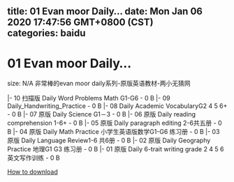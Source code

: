 
title: 01 Evan moor Daily…
date: Mon Jan 06 2020 17:47:56 GMT+0800 (CST)    
categories: baidu
---

# 01 Evan moor Daily…
size: N/A
 非常棒的evan moor daily系列-原版英语教材-两小无猜网
 
|- 10 扫描版 Daily Word Problems Math G1-G6 - 0 B
|- 09 Daily_Handwriting_Practice - 0 B
|- 08 Daily Academic VocabularyG2 4 5 6+ - 0 B
|- 07 原版 Daily Science G1－3 - 0 B
|- 06 原版 Daily reading comprehension 1-6+ - 0 B
|- 05 原版 Daily paragraph editing 2-6共五册 - 0 B
|- 04 原版 Daily Math Practice 小学生英语版数学G1-G6 练习册 - 0 B
|- 03 原版 Daily Language Review1-6 共6册 - 0 B
|- 02 原版 Daily Geography Practice 地理G1 G3 练习册 - 0 B
|- 01 原版 Daily 6-trait writing grade 2 4 5 6 英文写作训练 - 0 B

[How to download](https://bpcam.bemobtrk.com/go/2ceec3aa-1ca2-46d6-b9ff-aaa5c184517c?jno=1368)